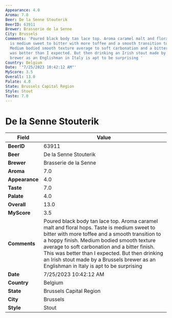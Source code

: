 ```yaml
---
Appearance: 4.0
Aroma: 7.0
Beer: De la Senne Stouterik
BeerID: 63911
Brewer: Brasserie de la Senne
City: Brussels
Comments: 'Poured black body tan lace top. Aroma caramel malt and floral hops. Taste
  is medium sweet to bitter with more toffee and a smooth transition to a hoppy finish.
  Medium bodied smooth texture average to soft carbonation and a bitter finish. This
  was better than I expected. But then drinking an Irish stout made by a Brussels
  brewer as an Englishman in Italy is apt to be surprising '
Country: Belgium
Date: '"7/25/2023 10:42:12 AM"'
MyScore: 3.5
Overall: 13.0
Palate: 4.0
State: Brussels Capital Region
Style: Stout
Taste: 7.0
---
```


# De la Senne Stouterik

| Field         | Value |
|---------------|-------|
| **BeerID** | 63911 |
| **Beer** | De la Senne Stouterik |
| **Brewer** | Brasserie de la Senne |
| **Aroma** | 7.0 |
| **Appearance** | 4.0 |
| **Taste** | 7.0 |
| **Palate** | 4.0 |
| **Overall** | 13.0 |
| **MyScore** | 3.5 |
| **Comments** | Poured black body tan lace top. Aroma caramel malt and floral hops. Taste is medium sweet to bitter with more toffee and a smooth transition to a hoppy finish. Medium bodied smooth texture average to soft carbonation and a bitter finish. This was better than I expected. But then drinking an Irish stout made by a Brussels brewer as an Englishman in Italy is apt to be surprising  |
| **Date** | 7/25/2023 10:42:12 AM |
| **Country** | Belgium |
| **State** | Brussels Capital Region |
| **City** | Brussels |
| **Style** | Stout |
